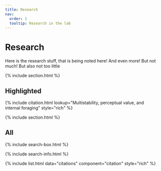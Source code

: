 ```yaml
---
title: Research
nav:
  order: 1
  tooltip: Research in the lab
---
```


# Research

Here is the research stuff, that is being noted here! And even more! But not much! But also not too little


{% include section.html %}

## Highlighted

{% include citation.html lookup="Multistability, perceptual value, and internal foraging" style="rich" %}


{% include section.html %}

## All

{% include search-box.html %}

{% include search-info.html %}

{% include list.html data="citations" component="citation" style="rich" %}
